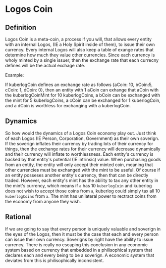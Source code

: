 # Logos Coin

## Definition

Logos Coin is a meta-coin, a process if you will, that allows every entity with an internal Logos, (IE a Holy Spirit inside of them), to issue their own currency. Every internal Logos will also keep a table of exange rates that determine how much they value other currencies. Since each currency is wholy minted by a single issuer, then the exchange rate that each currecny defines will be the actual exchage rate.

Example:

If kuberlogCoin defines an exchange rate as follows {aCoin: 10, bCoin:5, cCoin: 1, dCoin: 0}, then an entity with 1 aCoin can exhange that aCoin with the kuberlogCoinMint for 10 kuberlogCoins, a bCoin can be exchanged with the mint for 5 kuberlogCoins, a cCoin can be exchanged for 1 kuberlogCoin, and a dCoin is worthless for exchanging with a kuberlogCoin.


## Dynamics

So how would the dynamics of a Logos Coin economy play out. Just think of each Logos (IE Person, Corporation, Government) as their own soverign. If the soverign inflates their currency by trading lots of their currency for things, then the exchange rates for their currency will decrease dynamically and their currency will inflate to worthlessness. Each entity's currency is backed by that entity's potential (IE intrinsic) value. When purchasing goods from an entity, the entity will only accept their minted coin, meaning that other currencies must be exchanged with the mint to be useful. Of course if an entity posseses another entity's currency, then that can be directly traded. However, each entity's mint has the ability to tax any other entity in the mint's currency, which means if `a` has 10 `kuberlogCoin` and kuberlog does not wish to accept those coins from `a`, kuberlog could simply tax all 10 `kuberlogCoins` from `a`. The mint has unilateral power to rectract coins from the economy from anyone they wish.

## Rational

If we are going to say that every person is uniquely valuable and soverign in the eyes of the Logos, then it must be the case that each and every person can issue their own currency. Soverigns by right have the ability to issue currency. There is really no escaping this conclusion in any economic system based on currency that embedded in a philisophical system that declares each and every being to be a soverign. A economic system that deviates from this is philisophically inconsistent.

